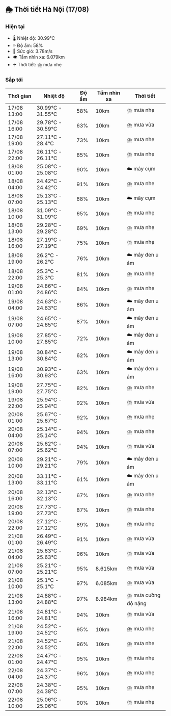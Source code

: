 ## 🌦️ Thời tiết Hà Nội (17/08)

### Hiện tại

- 🌡️ Nhiệt độ: 30.99℃
- 💦 Độ ẩm: 58%
- 💨 Sức gió: 3.78m/s
- 👁️ Tầm nhìn xa: 6.079km
- ☂️ Thời tiết: ⛈️ mưa nhẹ

### Sắp tới

| Thời gian | Nhiệt độ | Độ ẩm | Tầm nhìn xa | Thời tiết |
| --- | --- | --- | --- | --- |
| 17/08 13:00 | 30.99℃ - 31.55℃ | 58% | 10km | ⛈️ mưa nhẹ |
| 17/08 16:00 | 29.78℃ - 30.59℃ | 63% | 10km | ⛈️ mưa vừa |
| 17/08 19:00 | 27.11℃ - 28.4℃ | 73% | 10km | ⛈️ mưa nhẹ |
| 17/08 22:00 | 26.11℃ - 26.11℃ | 85% | 10km | ⛈️ mưa nhẹ |
| 18/08 01:00 | 25.08℃ - 25.08℃ | 90% | 10km | ☁️ mây cụm |
| 18/08 04:00 | 24.42℃ - 24.42℃ | 91% | 10km | ⛈️ mưa nhẹ |
| 18/08 07:00 | 25.13℃ - 25.13℃ | 88% | 10km | ☁️ mây cụm |
| 18/08 10:00 | 31.09℃ - 31.09℃ | 65% | 10km | ⛈️ mưa nhẹ |
| 18/08 13:00 | 29.28℃ - 29.28℃ | 69% | 10km | ⛈️ mưa nhẹ |
| 18/08 16:00 | 27.19℃ - 27.19℃ | 75% | 10km | ⛈️ mưa nhẹ |
| 18/08 19:00 | 26.2℃ - 26.2℃ | 76% | 10km | ☁️ mây đen u ám |
| 18/08 22:00 | 25.3℃ - 25.3℃ | 81% | 10km | ⛈️ mưa nhẹ |
| 19/08 01:00 | 24.86℃ - 24.86℃ | 84% | 10km | ⛈️ mưa nhẹ |
| 19/08 04:00 | 24.63℃ - 24.63℃ | 86% | 10km | ☁️ mây đen u ám |
| 19/08 07:00 | 24.65℃ - 24.65℃ | 87% | 10km | ☁️ mây đen u ám |
| 19/08 10:00 | 27.85℃ - 27.85℃ | 72% | 10km | ☁️ mây đen u ám |
| 19/08 13:00 | 30.84℃ - 30.84℃ | 62% | 10km | ☁️ mây đen u ám |
| 19/08 16:00 | 30.93℃ - 30.93℃ | 63% | 10km | ☁️ mây đen u ám |
| 19/08 19:00 | 27.75℃ - 27.75℃ | 82% | 10km | ⛈️ mưa nhẹ |
| 19/08 22:00 | 25.94℃ - 25.94℃ | 92% | 10km | ⛈️ mưa vừa |
| 20/08 01:00 | 25.67℃ - 25.67℃ | 92% | 10km | ⛈️ mưa nhẹ |
| 20/08 04:00 | 25.14℃ - 25.14℃ | 94% | 10km | ⛈️ mưa nhẹ |
| 20/08 07:00 | 25.62℃ - 25.62℃ | 94% | 10km | ⛈️ mưa vừa |
| 20/08 10:00 | 29.21℃ - 29.21℃ | 79% | 10km | ☁️ mây đen u ám |
| 20/08 13:00 | 33.11℃ - 33.11℃ | 61% | 10km | ☁️ mây đen u ám |
| 20/08 16:00 | 32.13℃ - 32.13℃ | 67% | 10km | ⛈️ mưa nhẹ |
| 20/08 19:00 | 27.73℃ - 27.73℃ | 87% | 10km | ⛈️ mưa nhẹ |
| 20/08 22:00 | 27.12℃ - 27.12℃ | 89% | 10km | ⛈️ mưa nhẹ |
| 21/08 01:00 | 26.49℃ - 26.49℃ | 91% | 10km | ⛈️ mưa vừa |
| 21/08 04:00 | 25.63℃ - 25.63℃ | 96% | 10km | ⛈️ mưa vừa |
| 21/08 07:00 | 25.21℃ - 25.21℃ | 95% | 8.615km | ⛈️ mưa vừa |
| 21/08 10:00 | 25.1℃ - 25.1℃ | 97% | 6.085km | ⛈️ mưa vừa |
| 21/08 13:00 | 24.88℃ - 24.88℃ | 97% | 8.984km | ⛈️ mưa cường độ nặng |
| 21/08 16:00 | 24.81℃ - 24.81℃ | 94% | 10km | ⛈️ mưa vừa |
| 21/08 19:00 | 24.52℃ - 24.52℃ | 95% | 10km | ⛈️ mưa nhẹ |
| 21/08 22:00 | 24.52℃ - 24.52℃ | 96% | 10km | ⛈️ mưa nhẹ |
| 22/08 01:00 | 24.47℃ - 24.47℃ | 95% | 10km | ⛈️ mưa nhẹ |
| 22/08 04:00 | 24.37℃ - 24.37℃ | 96% | 10km | ⛈️ mưa nhẹ |
| 22/08 07:00 | 24.38℃ - 24.38℃ | 95% | 10km | ⛈️ mưa nhẹ |
| 22/08 10:00 | 25.06℃ - 25.06℃ | 90% | 10km | ⛈️ mưa nhẹ |

